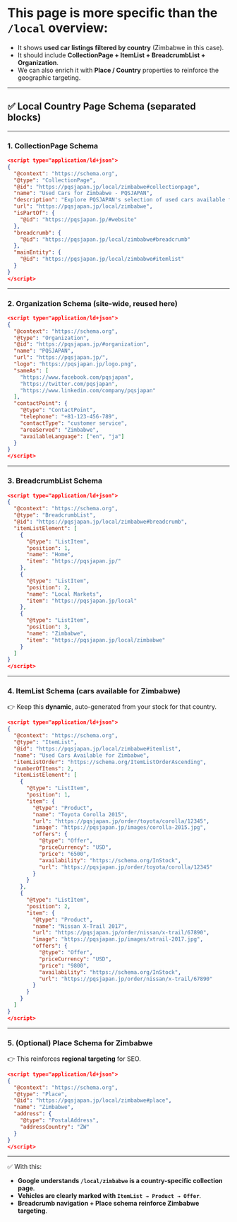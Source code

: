 # This page is more specific than the `/local` overview:

* It shows **used car listings filtered by country** (Zimbabwe in this case).
* It should include **CollectionPage + ItemList + BreadcrumbList + Organization**.
* We can also enrich it with **Place / Country** properties to reinforce the geographic targeting.

---

## ✅ Local Country Page Schema (separated blocks)

---

### **1. CollectionPage Schema**

```json
<script type="application/ld+json">
{
  "@context": "https://schema.org",
  "@type": "CollectionPage",
  "@id": "https://pqsjapan.jp/local/zimbabwe#collectionpage",
  "name": "Used Cars for Zimbabwe - PQSJAPAN",
  "description": "Explore PQSJAPAN's selection of used cars available for export to Zimbabwe. Browse Toyota, Nissan, Honda and other top brands ready for import.",
  "url": "https://pqsjapan.jp/local/zimbabwe",
  "isPartOf": {
    "@id": "https://pqsjapan.jp/#website"
  },
  "breadcrumb": {
    "@id": "https://pqsjapan.jp/local/zimbabwe#breadcrumb"
  },
  "mainEntity": {
    "@id": "https://pqsjapan.jp/local/zimbabwe#itemlist"
  }
}
</script>
```

---

### **2. Organization Schema (site-wide, reused here)**

```json
<script type="application/ld+json">
{
  "@context": "https://schema.org",
  "@type": "Organization",
  "@id": "https://pqsjapan.jp/#organization",
  "name": "PQSJAPAN",
  "url": "https://pqsjapan.jp/",
  "logo": "https://pqsjapan.jp/logo.png",
  "sameAs": [
    "https://www.facebook.com/pqsjapan",
    "https://twitter.com/pqsjapan",
    "https://www.linkedin.com/company/pqsjapan"
  ],
  "contactPoint": {
    "@type": "ContactPoint",
    "telephone": "+81-123-456-789",
    "contactType": "customer service",
    "areaServed": "Zimbabwe",
    "availableLanguage": ["en", "ja"]
  }
}
</script>
```

---

### **3. BreadcrumbList Schema**

```json
<script type="application/ld+json">
{
  "@context": "https://schema.org",
  "@type": "BreadcrumbList",
  "@id": "https://pqsjapan.jp/local/zimbabwe#breadcrumb",
  "itemListElement": [
    {
      "@type": "ListItem",
      "position": 1,
      "name": "Home",
      "item": "https://pqsjapan.jp/"
    },
    {
      "@type": "ListItem",
      "position": 2,
      "name": "Local Markets",
      "item": "https://pqsjapan.jp/local"
    },
    {
      "@type": "ListItem",
      "position": 3,
      "name": "Zimbabwe",
      "item": "https://pqsjapan.jp/local/zimbabwe"
    }
  ]
}
</script>
```

---

### **4. ItemList Schema (cars available for Zimbabwe)**

👉 Keep this **dynamic**, auto-generated from your stock for that country.

```json
<script type="application/ld+json">
{
  "@context": "https://schema.org",
  "@type": "ItemList",
  "@id": "https://pqsjapan.jp/local/zimbabwe#itemlist",
  "name": "Used Cars Available for Zimbabwe",
  "itemListOrder": "https://schema.org/ItemListOrderAscending",
  "numberOfItems": 2,
  "itemListElement": [
    {
      "@type": "ListItem",
      "position": 1,
      "item": {
        "@type": "Product",
        "name": "Toyota Corolla 2015",
        "url": "https://pqsjapan.jp/order/toyota/corolla/12345",
        "image": "https://pqsjapan.jp/images/corolla-2015.jpg",
        "offers": {
          "@type": "Offer",
          "priceCurrency": "USD",
          "price": "6500",
          "availability": "https://schema.org/InStock",
          "url": "https://pqsjapan.jp/order/toyota/corolla/12345"
        }
      }
    },
    {
      "@type": "ListItem",
      "position": 2,
      "item": {
        "@type": "Product",
        "name": "Nissan X-Trail 2017",
        "url": "https://pqsjapan.jp/order/nissan/x-trail/67890",
        "image": "https://pqsjapan.jp/images/xtrail-2017.jpg",
        "offers": {
          "@type": "Offer",
          "priceCurrency": "USD",
          "price": "9800",
          "availability": "https://schema.org/InStock",
          "url": "https://pqsjapan.jp/order/nissan/x-trail/67890"
        }
      }
    }
  ]
}
</script>
```

---

### **5. (Optional) Place Schema for Zimbabwe**

👉 This reinforces **regional targeting** for SEO.

```json
<script type="application/ld+json">
{
  "@context": "https://schema.org",
  "@type": "Place",
  "@id": "https://pqsjapan.jp/local/zimbabwe#place",
  "name": "Zimbabwe",
  "address": {
    "@type": "PostalAddress",
    "addressCountry": "ZW"
  }
}
</script>
```

---

✅ With this:

* **Google understands `/local/zimbabwe` is a country-specific collection page**.
* **Vehicles are clearly marked with `ItemList → Product → Offer`**.
* **Breadcrumb navigation + Place schema reinforce Zimbabwe targeting**.
